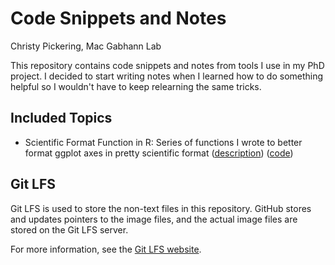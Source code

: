# Code Snippets and Notes

Christy Pickering, Mac Gabhann Lab

This repository contains code snippets and notes from tools I use in my PhD project. I decided to start writing notes when I learned how to do something helpful so I wouldn't have to keep relearning the same tricks.

## Included Topics

* Scientific Format Function in R: Series of functions I wrote to better format ggplot axes in pretty scientific format ([description](Using-Scientific-Format-Functions.md)) ([code](Code/scientific_conversion.R))

## Git LFS

Git LFS is used to store the non-text files in this repository. GitHub stores and updates pointers to the image files, and the actual image files are stored on the Git LFS server.

For more information, see the [Git LFS website](https://git-lfs.github.com/).
